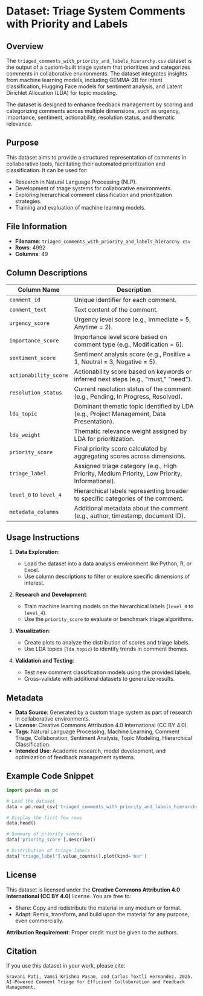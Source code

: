 # Dataset: Triage System Comments with Priority and Labels

## Overview
The `triaged_comments_with_priority_and_labels_hierarchy.csv` dataset is the output of a custom-built triage system that prioritizes and categorizes comments in collaborative environments. The dataset integrates insights from machine learning models, including GEMMA-2B for intent classification, Hugging Face models for sentiment analysis, and Latent Dirichlet Allocation (LDA) for topic modeling. 

The dataset is designed to enhance feedback management by scoring and categorizing comments across multiple dimensions, such as urgency, importance, sentiment, actionability, resolution status, and thematic relevance.

## Purpose
This dataset aims to provide a structured representation of comments in collaborative tools, facilitating their automated prioritization and classification. It can be used for:
- Research in Natural Language Processing (NLP).
- Development of triage systems for collaborative environments.
- Exploring hierarchical comment classification and prioritization strategies.
- Training and evaluation of machine learning models.

## File Information
- **Filename**: `triaged_comments_with_priority_and_labels_hierarchy.csv`
- **Rows**: 4992
- **Columns**: 49

## Column Descriptions
| Column Name                  | Description                                                                                       |
|------------------------------|---------------------------------------------------------------------------------------------------|
| `comment_id`                 | Unique identifier for each comment.                                                               |
| `comment_text`               | Text content of the comment.                                                                      |
| `urgency_score`              | Urgency level score (e.g., Immediate = 5, Anytime = 2).                                           |
| `importance_score`           | Importance level score based on comment type (e.g., Modification = 6).                            |
| `sentiment_score`            | Sentiment analysis score (e.g., Positive = 1, Neutral = 3, Negative = 5).                         |
| `actionability_score`        | Actionability score based on keywords or inferred next steps (e.g., "must," "need").              |
| `resolution_status`          | Current resolution status of the comment (e.g., Pending, In Progress, Resolved).                  |
| `lda_topic`                  | Dominant thematic topic identified by LDA (e.g., Project Management, Data Presentation).          |
| `lda_weight`                 | Thematic relevance weight assigned by LDA for prioritization.                                     |
| `priority_score`             | Final priority score calculated by aggregating scores across dimensions.                          |
| `triage_label`               | Assigned triage category (e.g., High Priority, Medium Priority, Low Priority, Informational).     |
| `level_0` to `level_4`       | Hierarchical labels representing broader to specific categories of the comment.                   |
| `metadata_columns`           | Additional metadata about the comment (e.g., author, timestamp, document ID).                     |

## Usage Instructions
1. **Data Exploration**:
   - Load the dataset into a data analysis environment like Python, R, or Excel.
   - Use column descriptions to filter or explore specific dimensions of interest.

2. **Research and Development**:
   - Train machine learning models on the hierarchical labels (`level_0` to `level_4`).
   - Use the `priority_score` to evaluate or benchmark triage algorithms.

3. **Visualization**:
   - Create plots to analyze the distribution of scores and triage labels.
   - Use LDA topics (`lda_topic`) to identify trends in comment themes.

4. **Validation and Testing**:
   - Test new comment classification models using the provided labels.
   - Cross-validate with additional datasets to generalize results.

## Metadata
- **Data Source**: Generated by a custom triage system as part of research in collaborative environments.
- **License**: Creative Commons Attribution 4.0 International (CC BY 4.0).
- **Tags**: Natural Language Processing, Machine Learning, Comment Triage, Collaboration, Sentiment Analysis, Topic Modeling, Hierarchical Classification.
- **Intended Use**: Academic research, model development, and optimization of feedback management systems.

## Example Code Snippet
```python
import pandas as pd

# Load the dataset
data = pd.read_csv('triaged_comments_with_priority_and_labels_hierarchy.csv')

# Display the first few rows
data.head()

# Summary of priority scores
data['priority_score'].describe()

# Distribution of triage labels
data['triage_label'].value_counts().plot(kind='bar')
```

## License
This dataset is licensed under the **Creative Commons Attribution 4.0 International (CC BY 4.0)** license. You are free to:
- Share: Copy and redistribute the material in any medium or format.
- Adapt: Remix, transform, and build upon the material for any purpose, even commercially.

**Attribution Requirement**: Proper credit must be given to the authors.

## Citation
If you use this dataset in your work, please cite:
```
Sravani Pati, Vamsi Krishna Pasam, and Carlos Toxtli Hernandez. 2025. AI-Powered Comment Triage for Efficient Collaboration and Feedback Management.
```

